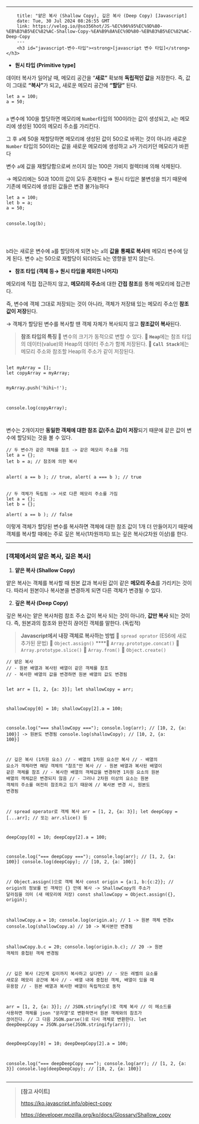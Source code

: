 ---
        title: "얕은 복사 (Shallow Copy), 깊은 복사 (Deep Copy) [Javascript]
        date: Tue, 30 Jul 2024 08:26:55 GMT
        link: https://velog.io/@so356hot/JS-%EC%96%95%EC%9D%80-%EB%B3%B5%EC%82%AC-Shallow-Copy-%EA%B9%8A%EC%9D%80-%EB%B3%B5%EC%82%AC-Deep-Copy
        ---
        <h3 id="javascript-변수-타입"><strong>[javascript 변수 타입]</strong></h3>
<ul>
<li><strong>원시 타입 (Primitive type]</strong></li>
</ul>
<p>데이터 복사가 일어날 때, 메모리 공간을 “<strong>새로”</strong> 확보해 <strong>독립적인 값</strong>을 저장한다.
즉, 값이 그대로 <strong>“복사”</strong>가 되고<strong>,</strong>  새로운 메모리 공간에 <strong>“할당”</strong> 된다.</p>
<pre><code class="language-jsx">let a = 100;
a = 50;</code></pre>
<p><img alt="" src="https://velog.velcdn.com/images/so356hot/post/adcae96b-0a8a-4221-a993-553a7cad4d39/image.png" /></p>
<p><code>a</code> 변수에 100을 할당하면 메모리에 <code>Number</code>타입의 100이라는 값이 생성되고, <code>a</code>는 메모리에 생성된 100의 메모리 주소를 가리킨다. </p>
<p>그 후 <code>a</code>에 50을 재할당하면 메모리에 생성된 값이 50으로 바뀌는 것이 아니라 새로운 <code>Number</code> 타입의 50이라는 값을 새로운 메모리에 생성하고 <code>a</code>가 가리키던 메모리가 바뀐다</p>
<p>변수 <code>a</code>에 값을 재할당함으로써 쓰이지 않는 100은 가비지 컬렉터에 의해 삭제된다.</p>
<p>→ 메모리에는 50과 100의 값이 모두 존재한다
⇒ 원시 타입은 불변성을 띄기 때문에 기존에 메모리에 생성된 값들은 변경 불가능하다</p>
<pre><code class="language-jsx">let a = 100;
let b = a;
a = 50;

console.log(b);</code></pre>
<p><img alt="" src="https://velog.velcdn.com/images/so356hot/post/e9f569d2-3a33-466b-80b1-cd19962fb2d4/image.png" /></p>
<p><img alt="" src="https://velog.velcdn.com/images/so356hot/post/ba005931-d4a7-46e9-bbf6-51ab9facda5f/image.png" /></p>
<p><code>b</code>라는 새로운 변수에 <code>a</code>를 할당하게 되면 <code>b</code>는 <code>a</code>의 <strong>값을</strong> <strong>통째로 복사</strong>해 메모리 변수에 담게 된다. 
변수 <code>a</code>는 50으로 재할당이 되더라도 <code>b</code>는 영향을 받지 않는다.</p>
<ul>
<li><strong>참조 타입 (객체 등→ 원시 타입을 제외한 나머지)</strong></li>
</ul>
<p>메모리에 직접 접근하지 않고, <strong>메모리의 주소</strong>에 대한 <strong>간접 참조</strong>를 통해 메모리에 접근한다.</p>
<p>즉, 변수에 객체 그대로 저장되는 것이 아니라, 객체가 저장돼 있는 메모리 주소인 <strong>참조 값이 저장</strong>된다. </p>
<p>→ 객체가 할당된 변수를 복사할 땐 객체 자체가 복사되지 않고 <strong>참조값이 복사</strong>된다.</p>
<blockquote>
<p><strong>참조 타입의 특징
💨</strong> 변수의 크기가 동적으로 변할 수 있다.
<strong>💨 <code>Heap</code></strong>에는 참조 타입의 데이터(value)와 Heap의 데이터 주소가 함께 저장된다.
<strong>💨 <code>Call Stack</code></strong>에는 메모리 주소와 참조할 Heap의 주소가 같이 저장된다.</p>
</blockquote>
<p><img alt="" src="https://velog.velcdn.com/images/so356hot/post/76e635a9-ecf6-410e-a3b4-3bd160e3f503/image.png" /></p>
<pre><code class="language-jsx">let myArray = [];
let copyArray = myArray;

myArray.push('hihi~!');

console.log(copyArray);</code></pre>
<p><img alt="" src="https://velog.velcdn.com/images/so356hot/post/c02c170c-3545-4593-af73-c113b710d341/image.png" /></p>
<p>변수는 2개이지만 <strong>동일한 객체에 대한 참조 값(주소 값)이 저장</strong>되기 때문에 같은 값이 변수에 할당되는 것을 볼 수 있다.</p>
<pre><code class="language-jsx">// 두 변수가 같은 객체를 참조 -&gt; 같은 메모리 주소를 가짐
let a = {};
let b = a; // 참조에 의한 복사

alert( a == b ); // true,
alert( a === b ); // true</code></pre>
<pre><code class="language-jsx">// 두 객체가 독립됨 -&gt; 서로 다른 메모리 주소를 가짐
let a = {};
let b = {};

alert( a == b ); // false</code></pre>
<p>이렇게 객체가 할당된 변수를 복사하면 객체에 대한 참조 값이 1개 더 만들어지기 때문에 
객체를 복사할 때에는 주로 깊은 복사(1차원까지) 또는 깊은 복사(2차원 이상)를 한다.</p>
<hr />
<h3 id="객체에서의-얕은-복사-깊은-복사"><strong>[객체에서의 얕은 복사, 깊은 복사]</strong></h3>
<ol>
<li><strong>얕은 복사 (Shallow Copy)</strong></li>
</ol>
<p>얕은 복사는 객체를 복사할 때 원본 값과 복사된 값이 같은 <strong>메모리 주소</strong>를 가리키는 것이다. 
따라서 원본이나 복사본을 변경하게 되면 다른 객체가 변경될 수 있다. </p>
<ol start="2">
<li><strong>깊은 복사 (Deep Copy)</strong></li>
</ol>
<p>깊은 복사는 얕은 복사처럼 참조 주소 값이 복사 되는 것이 아니라, <strong>값만 복사</strong> 되는 것이다.
즉, 원본과의 참조와 완전히 끊어진 객체를 말한다. (독립적)</p>
<blockquote>
<p><strong>Javascript에서 내장 객체로 복사하는 방법</strong>
💨 <code>spread oprator</code> (ES6에 새로 추가된 문법)
💨 <code>Object.assign()</code>
****💨 <code>Array.prototype.concat()</code>
💨 <code>Array.prototype.slice()</code>
💨 <code>Array.from()</code>
💨 <code>Object.create()</code></p>
</blockquote>
<pre><code class="language-jsx">// 얕은 복사
// - 원본 배열과 복사된 배열이 같은 객체를 참조
// - 복사한 배열의 값을 변경하면 원본 배열의 값도 변경됨

let arr = [1, 2, {a: 3}];
let shallowCopy = arr; 

shallowCopy[0] = 10;
shallowCopy[2].a = 100;

console.log(&quot;=== shallowCopy ===&quot;);
console.log(arr); // [10, 2, {a: 100}] -&gt; 원본도 변경됨
console.log(shallowCopy);   // [10, 2, {a: 100}]

// 깊은 복사 (1차원 요소)
// - 배열의 1차원 요소만 복사
// - 배열의 요소가 객체라면 해당 객체의 &quot;참조&quot;만 복사
// - 원본 배열과 복사된 배열이 같은 객체를 참조
// - 복사한 배열의 객체값을 변경하면 1차원 요소의 원본 배열의 객체값은 변경되지 않음
// - 그러나 2차원 이상의 요소는 원본 객체의 주소를 여전히 참조하고 있기 때문에 
// 복사본 변경 시, 원본도 변경됨

// spread operator로 객체 복사
arr = [1, 2, {a: 3}];
let deepCopy = [...arr];  // 또는 arr.slice() 등 

deepCopy[0] = 10;
deepCopy[2].a = 100;

console.log(&quot;=== deepCopy ===&quot;);
console.log(arr); // [1, 2, {a: 100}]
console.log(deepCopy);   // [10, 2, {a: 100}]

// Object.assign()으로 객체 복사
const origin = {a:1, b:{c:2}};
// origin의 정보를 빈 객체인 {} 안에 복사 -&gt; ShallowCopy의 주소가 달라짐을 의미 (새 메모리에 저장)
const shallowCopy = Object.assign({}, origin); 

shallowCopy.a = 10;
console.log(origin.a);  // 1 -&gt; 원본 객체 변경x
console.log(shallowCopy.a) // 10 -&gt; 복사본만 변경됨

shallowCopy.b.c = 20;
console.log(origin.b.c); // 20 -&gt; 원본 객체의 중첩된 객체 변경됨

// 깊은 복사 (2단계 깊이까지 복사하고 싶다면)
// - 모든 레벨의 요소를 새로운 메모리 공간에 복사
// - 배열 내에 중첩된 객체, 배열이 있을 때 유용함
// - 원본 배열과 복사한 배열이 독립적으로 동작

arr = [1, 2, {a: 3}];
// JSON.stringfy()로 객체 복사
// 이 메소드를 사용하면 객체를 json &quot;문자열&quot;로 변환하면서 원본 객체와의 참조가 끊어진다.
// 그 다음 JSON.parse()로 다시 객체로 변환한다.
let deepDeepCopy = JSON.parse(JSON.stringify(arr));

deepDeepCopy[0] = 10;
deepDeepCopy[2].a = 100;

console.log(&quot;=== deepDeepCopy ===&quot;);
console.log(arr); // [1, 2, {a: 3}]
console.log(deepDeepCopy);   // [10, 2, {a: 100}]</code></pre>
<hr />
<blockquote>
<p><strong>[참고 사이트]</strong></p>
<p><a href="https://ko.javascript.info/object-copy">https://ko.javascript.info/object-copy</a></p>
<p><a href="https://developer.mozilla.org/ko/docs/Glossary/Shallow_copy">https://developer.mozilla.org/ko/docs/Glossary/Shallow_copy</a></p>
</blockquote>
        